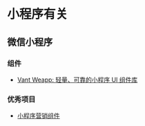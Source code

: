 # 小程序有关

## 微信小程序

  ### 组件

  * [Vant Weapp: 轻量、可靠的小程序 UI 组件库](https://youzan.github.io/vant-weapp/#/intro)

  ### 优秀项目

  * [小程序营销组件](https://github.com/o2team/wxapp-market)